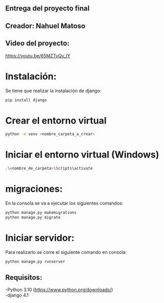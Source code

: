 ## Entrega del proyecto final
## Creador: Nahuel Matoso

## Video del proyecto:
https://youtu.be/65MZTvQy_IY

# Instalación:
Se tiene que realizar la instalación de django:
```bash
pip install django
```

# Crear el entorno virtual
```bash
python -m venv <nombre_carpeta_a_crear>
```
# Iniciar el entorno virtual (Windows)
```bash
.\<nombre_de_carpeta>\Scripts\activate
```

# migraciones:
En la consola se va a ejecutar los siguientes comandos:
```bash
python manage.py makemigrations
python manage.py migrate
```

# Iniciar servidor:
Para realizarlo se corre el siguiente comando en consola:
```bash
python manage.py runserver
```
## Requisitos:
-Python 3.10 (https://www.python.org/downloads/)   
-django 4.1

